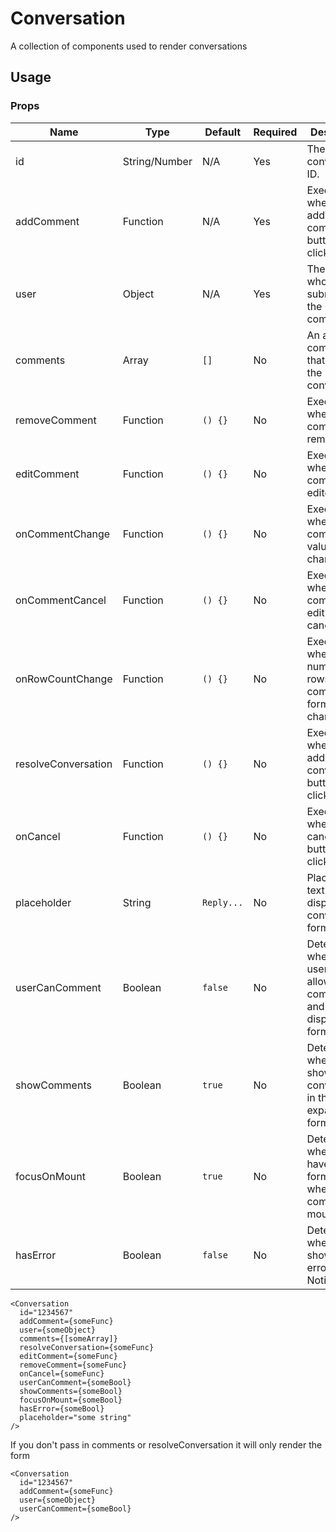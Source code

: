 # Conversation
A collection of components used to render conversations

## Usage

### Props

| Name                | Type          | Default   | Required | Description                                                                   |
| ------------------- |-------------- | --------- | -------- |------------------------------------------------------------------------------ |
| id                  | String/Number | N/A       | Yes      | The conversation ID.                                                          |
| addComment          | Function      | N/A       | Yes      | Executes when the add comment button is clicked.                              |
| user                | Object        | N/A       | Yes      | The user who is submitting the comment.                                       |
| comments            | Array         | `[]`      | No       | An array of comments that are in the conversation.                            |
| removeComment       | Function      | `() {}`   | No       | Executes when the comment is removed.                                         |
| editComment         | Function      | `() {}`   | No       | Executes when the comment is edited.                                          |
| onCommentChange     | Function      | `() {}`   | No       | Executes when a comment value changes.                                        |
| onCommentCancel     | Function      | `() {}`   | No       | Executes when a comment edit has been canceled.                               |
| onRowCountChange    | Function      | `() {}`   | No       | Executes when a the number of rows in the comment form changes.               |
| resolveConversation | Function      | `() {}`   | No       | Executes when the add resolve conversation button is clicked.                 |
| onCancel            | Function      | `() {}`   | No       | Executes when the cancel button is clicked.                                   |
| placeholder         | String        | `Reply...`| No       | Placeholder text to display in the conversation form input.                   |
| userCanComment      | Boolean       | `false`   | No       | Determines whether the user is allowed to comment and if to display the form. |
| showComments        | Boolean       | `true`    | No       | Determines whether to show the conversation in the expanded format.           |
| focusOnMount        | Boolean       | `true`    | No       | Determines whether to have the form in focus when the component mounts.       |
| hasError            | Boolean       | `false`   | No       | Determines whether to show an error Notification.                             |

```
<Conversation
  id="1234567"
  addComment={someFunc}
  user={someObject}
  comments={[someArray]}
  resolveConversation={someFunc}
  editComment={someFunc}
  removeComment={someFunc}
  onCancel={someFunc}
  userCanComment={someBool}
  showComments={someBool}
  focusOnMount={someBool}
  hasError={someBool}
  placeholder="some string"
/>
```

If you don't pass in comments or resolveConversation it will only render the form

```
<Conversation
  id="1234567"
  addComment={someFunc}
  user={someObject}
  userCanComment={someBool}
/>
```
